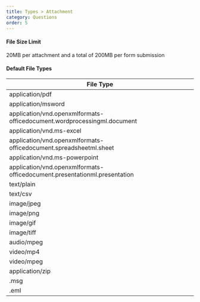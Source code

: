 ```yaml
---
title: Types > Attachment
category: Questions
order: 5
---
```


#### File Size Limit

20MB per attachment and a total of 200MB per form submission

#### Default File Types

|File Type|
|---|
|application/pdf|
|application/msword|
|application/vnd.openxmlformats-officedocument.wordprocessingml.document|
|application/vnd.ms-excel|
|application/vnd.openxmlformats-officedocument.spreadsheetml.sheet|
|application/vnd.ms-powerpoint|
|application/vnd.openxmlformats-officedocument.presentationml.presentation|
|text/plain|
|text/csv|
|image/jpeg|
|image/png|
|image/gif|
|image/tiff|
|audio/mpeg|
|video/mp4|
|video/mpeg|
|application/zip|
|.msg|
|.eml|